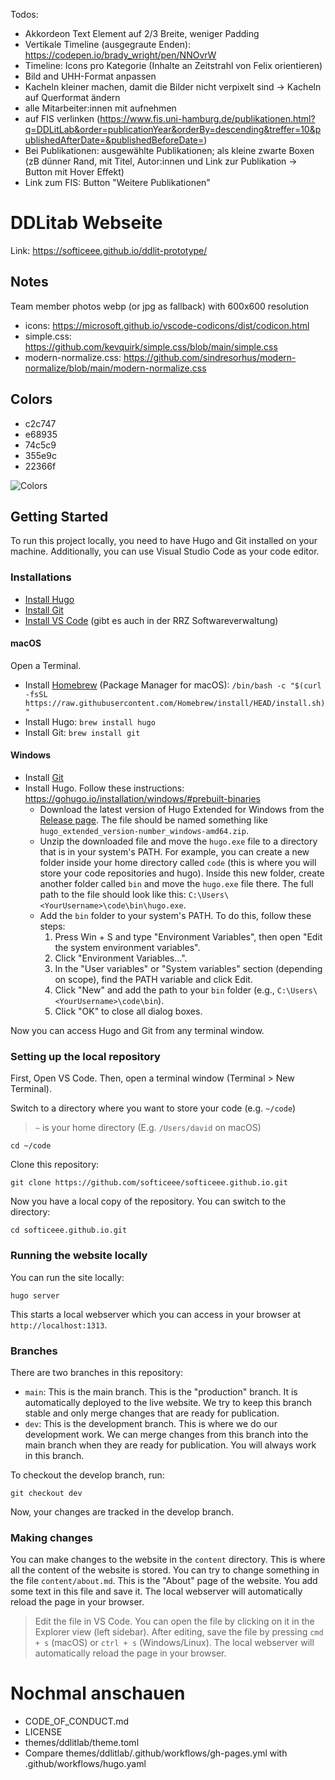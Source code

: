 Todos:
- Akkordeon Text Element auf 2/3 Breite, weniger Padding
- Vertikale Timeline (ausgegraute Enden): https://codepen.io/brady_wright/pen/NNOvrW
- Timeline: Icons pro Kategorie (Inhalte an Zeitstrahl von Felix orientieren)
- Bild and UHH-Format anpassen
- Kacheln kleiner machen, damit die Bilder nicht verpixelt sind -> Kacheln auf Querformat ändern
- alle Mitarbeiter:innen mit aufnehmen
- auf FIS verlinken (https://www.fis.uni-hamburg.de/publikationen.html?q=DDLitLab&order=publicationYear&orderBy=descending&treffer=10&publishedAfterDate=&publishedBeforeDate=)
- Bei Publikationen: ausgewählte Publikationen; als kleine zwarte Boxen (zB dünner Rand, mit Titel, Autor:innen und Link zur Publikation -> Button mit Hover Effekt)
- Link zum FIS: Button "Weitere Publikationen"


# DDLitab Webseite

Link: https://softiceee.github.io/ddlit-prototype/

## Notes

Team member photos webp (or jpg as fallback) with 600x600 resolution

- icons: https://microsoft.github.io/vscode-codicons/dist/codicon.html
- simple.css: https://github.com/kevquirk/simple.css/blob/main/simple.css
- modern-normalize.css: https://github.com/sindresorhus/modern-normalize/blob/main/modern-normalize.css

## Colors

- c2c747
- e68935
- 74c5c9
- 355e9c
- 22366f

![Colors](static/meta/colors.png)

## Getting Started

To run this project locally, you need to have Hugo and Git installed on your machine. Additionally, you can use Visual Studio Code as your code editor.

### Installations

* [Install Hugo](https://gohugo.io/installation/)
* [Install Git](https://git-scm.com/book/en/v2/Getting-Started-Installing-Git)
* [Install VS Code](https://code.visualstudio.com/download) (gibt es auch in der RRZ Softwareverwaltung)

#### macOS

Open a Terminal.
* Install [Homebrew](https://brew.sh/) (Package Manager for macOS): ```/bin/bash -c "$(curl -fsSL https://raw.githubusercontent.com/Homebrew/install/HEAD/install.sh)"```
* Install Hugo: `brew install hugo`
* Install Git: `brew install git`

#### Windows

* Install [Git](https://git-scm.com/download/win)
* Install Hugo. Follow these instructions: https://gohugo.io/installation/windows/#prebuilt-binaries
    * Download the latest version of Hugo Extended for Windows from the [Release page](https://github.com/gohugoio/hugo/releases/latest). The file should be named something like `hugo_extended_version-number_windows-amd64.zip`.
    * Unzip the downloaded file and move the `hugo.exe` file to a directory that is in your system's PATH. For example, you can create a new folder inside your home directory called `code` (this is where you will store your code repositories and hugo). Inside this new folder, create another folder called `bin` and move the `hugo.exe` file there. The full path to the file should look like this: `C:\Users\<YourUsername>\code\bin\hugo.exe`.
    * Add the `bin` folder to your system's PATH. To do this, follow these steps:
        1. Press Win + S and type "Environment Variables", then open "Edit the system environment variables".
        2. Click "Environment Variables...".
        3. In the "User variables" or "System variables" section (depending on scope), find the PATH variable and click Edit.
        4. Click "New" and add the path to your `bin` folder (e.g., `C:\Users\<YourUsername>\code\bin`).
        5. Click "OK" to close all dialog boxes.

Now you can access Hugo and Git from any terminal window.

### Setting up the local repository

First, Open VS Code. Then, open a terminal window (Terminal > New Terminal).

Switch to a directory where you want to store your code (e.g. `~/code`)

> `~` is your home directory (E.g. `/Users/david` on macOS)

```cd ~/code```

Clone this repository:

```git clone https://github.com/softiceee/softiceee.github.io.git```

Now you have a local copy of the repository. You can switch to the directory:

```cd softiceee.github.io.git```

### Running the website locally

You can run the site locally:

```hugo server```

This starts a local webserver which you can access in your browser at `http://localhost:1313`.

### Branches

There are two branches in this repository:
- `main`: This is the main branch. This is the "production" branch. It is automatically deployed to the live website. We try to keep this branch stable and only merge changes that are ready for publication.
- `dev`: This is the development branch. This is where we do our development work. We can merge changes from this branch into the main branch when they are ready for publication. You will always work in this branch.

To checkout the develop branch, run:

```git checkout dev```

Now, your changes are tracked in the develop branch.

### Making changes

You can make changes to the website in the `content` directory. This is where all the content of the website is stored. You can try to change something in the file `content/about.md`. This is the "About" page of the website. You add some text in this file and save it. The local webserver will automatically reload the page in your browser.

> Edit the file in VS Code. You can open the file by clicking on it in the Explorer view (left sidebar). After editing, save the file by pressing `cmd + s` (macOS) or `ctrl + s` (Windows/Linux). The local webserver will automatically reload the page in your browser.

# Nochmal anschauen
- CODE_OF_CONDUCT.md
- LICENSE
- themes/ddlitlab/theme.toml
- Compare themes/ddlitlab/.github/workflows/gh-pages.yml with .github/workflows/hugo.yaml